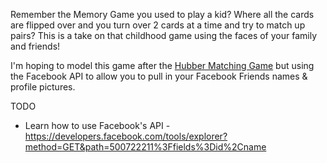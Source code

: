 Remember the Memory Game you used to play a kid? Where all the cards are flipped over and you turn over 2 cards at a time and try to match up pairs? This is a take on that childhood game using the faces of your family and friends! 

I'm hoping to model this game after the [Hubber Matching Game](https://github.com/alysonla/hubber-memory-game) but using the Facebook API to allow you to pull in your Facebook Friends names & profile pictures. 

TODO

* Learn how to use Facebook's API - https://developers.facebook.com/tools/explorer?method=GET&path=500722211%3Ffields%3Did%2Cname

